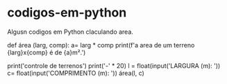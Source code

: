# codigos-em-python
Algusn codigos em Python claculando area.



def área (larg, comp):
    a= larg * comp
    print(f'a area de um terreno {larg}x{comp} é de {a}m².')


print('controle de terrenos')
print('-' * 20)
l = float(input('LARGURA (m): '))
c= float(input('COMPRIMENTO (m): '))
área(l, c)

